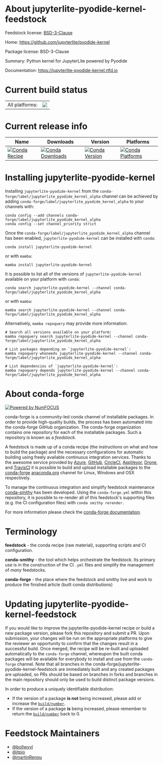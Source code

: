 About jupyterlite-pyodide-kernel-feedstock
==========================================

Feedstock license: [BSD-3-Clause](https://github.com/conda-forge/jupyterlite-pyodide-kernel-feedstock/blob/main/LICENSE.txt)

Home: https://github.com/jupyterlite/pyodide-kernel

Package license: BSD-3-Clause

Summary: Python kernel for JupyterLite powered by Pyodide

Documentation: https://jupyterlite-pyodide-kernel.rtfd.io

Current build status
====================


<table><tr><td>All platforms:</td>
    <td>
      <a href="https://dev.azure.com/conda-forge/feedstock-builds/_build/latest?definitionId=19070&branchName=main">
        <img src="https://dev.azure.com/conda-forge/feedstock-builds/_apis/build/status/jupyterlite-pyodide-kernel-feedstock?branchName=main">
      </a>
    </td>
  </tr>
</table>

Current release info
====================

| Name | Downloads | Version | Platforms |
| --- | --- | --- | --- |
| [![Conda Recipe](https://img.shields.io/badge/recipe-jupyterlite--pyodide--kernel-green.svg)](https://anaconda.org/conda-forge/jupyterlite-pyodide-kernel) | [![Conda Downloads](https://img.shields.io/conda/dn/conda-forge/jupyterlite-pyodide-kernel.svg)](https://anaconda.org/conda-forge/jupyterlite-pyodide-kernel) | [![Conda Version](https://img.shields.io/conda/vn/conda-forge/jupyterlite-pyodide-kernel.svg)](https://anaconda.org/conda-forge/jupyterlite-pyodide-kernel) | [![Conda Platforms](https://img.shields.io/conda/pn/conda-forge/jupyterlite-pyodide-kernel.svg)](https://anaconda.org/conda-forge/jupyterlite-pyodide-kernel) |

Installing jupyterlite-pyodide-kernel
=====================================

Installing `jupyterlite-pyodide-kernel` from the `conda-forge/label/jupyterlite_pyodide_kernel_alpha` channel can be achieved by adding `conda-forge/label/jupyterlite_pyodide_kernel_alpha` to your channels with:

```
conda config --add channels conda-forge/label/jupyterlite_pyodide_kernel_alpha
conda config --set channel_priority strict
```

Once the `conda-forge/label/jupyterlite_pyodide_kernel_alpha` channel has been enabled, `jupyterlite-pyodide-kernel` can be installed with `conda`:

```
conda install jupyterlite-pyodide-kernel
```

or with `mamba`:

```
mamba install jupyterlite-pyodide-kernel
```

It is possible to list all of the versions of `jupyterlite-pyodide-kernel` available on your platform with `conda`:

```
conda search jupyterlite-pyodide-kernel --channel conda-forge/label/jupyterlite_pyodide_kernel_alpha
```

or with `mamba`:

```
mamba search jupyterlite-pyodide-kernel --channel conda-forge/label/jupyterlite_pyodide_kernel_alpha
```

Alternatively, `mamba repoquery` may provide more information:

```
# Search all versions available on your platform:
mamba repoquery search jupyterlite-pyodide-kernel --channel conda-forge/label/jupyterlite_pyodide_kernel_alpha

# List packages depending on `jupyterlite-pyodide-kernel`:
mamba repoquery whoneeds jupyterlite-pyodide-kernel --channel conda-forge/label/jupyterlite_pyodide_kernel_alpha

# List dependencies of `jupyterlite-pyodide-kernel`:
mamba repoquery depends jupyterlite-pyodide-kernel --channel conda-forge/label/jupyterlite_pyodide_kernel_alpha
```


About conda-forge
=================

[![Powered by
NumFOCUS](https://img.shields.io/badge/powered%20by-NumFOCUS-orange.svg?style=flat&colorA=E1523D&colorB=007D8A)](https://numfocus.org)

conda-forge is a community-led conda channel of installable packages.
In order to provide high-quality builds, the process has been automated into the
conda-forge GitHub organization. The conda-forge organization contains one repository
for each of the installable packages. Such a repository is known as a *feedstock*.

A feedstock is made up of a conda recipe (the instructions on what and how to build
the package) and the necessary configurations for automatic building using freely
available continuous integration services. Thanks to the awesome service provided by
[Azure](https://azure.microsoft.com/en-us/services/devops/), [GitHub](https://github.com/),
[CircleCI](https://circleci.com/), [AppVeyor](https://www.appveyor.com/),
[Drone](https://cloud.drone.io/welcome), and [TravisCI](https://travis-ci.com/)
it is possible to build and upload installable packages to the
[conda-forge](https://anaconda.org/conda-forge) [anaconda.org](https://anaconda.org/)
channel for Linux, Windows and OSX respectively.

To manage the continuous integration and simplify feedstock maintenance
[conda-smithy](https://github.com/conda-forge/conda-smithy) has been developed.
Using the ``conda-forge.yml`` within this repository, it is possible to re-render all of
this feedstock's supporting files (e.g. the CI configuration files) with ``conda smithy rerender``.

For more information please check the [conda-forge documentation](https://conda-forge.org/docs/).

Terminology
===========

**feedstock** - the conda recipe (raw material), supporting scripts and CI configuration.

**conda-smithy** - the tool which helps orchestrate the feedstock.
                   Its primary use is in the construction of the CI ``.yml`` files
                   and simplify the management of *many* feedstocks.

**conda-forge** - the place where the feedstock and smithy live and work to
                  produce the finished article (built conda distributions)


Updating jupyterlite-pyodide-kernel-feedstock
=============================================

If you would like to improve the jupyterlite-pyodide-kernel recipe or build a new
package version, please fork this repository and submit a PR. Upon submission,
your changes will be run on the appropriate platforms to give the reviewer an
opportunity to confirm that the changes result in a successful build. Once
merged, the recipe will be re-built and uploaded automatically to the
`conda-forge` channel, whereupon the built conda packages will be available for
everybody to install and use from the `conda-forge` channel.
Note that all branches in the conda-forge/jupyterlite-pyodide-kernel-feedstock are
immediately built and any created packages are uploaded, so PRs should be based
on branches in forks and branches in the main repository should only be used to
build distinct package versions.

In order to produce a uniquely identifiable distribution:
 * If the version of a package **is not** being increased, please add or increase
   the [``build/number``](https://docs.conda.io/projects/conda-build/en/latest/resources/define-metadata.html#build-number-and-string).
 * If the version of a package **is** being increased, please remember to return
   the [``build/number``](https://docs.conda.io/projects/conda-build/en/latest/resources/define-metadata.html#build-number-and-string)
   back to 0.

Feedstock Maintainers
=====================

* [@bollwyvl](https://github.com/bollwyvl/)
* [@jtpio](https://github.com/jtpio/)
* [@martinRenou](https://github.com/martinRenou/)

